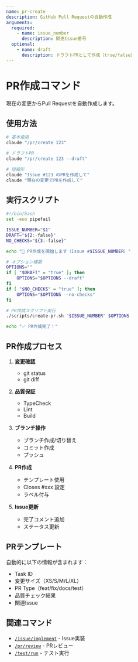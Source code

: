 ```yaml
---
name: pr-create
description: GitHub Pull Requestの自動作成
arguments:
  required:
    - name: issue_number
      description: 関連Issue番号
  optional:
    - name: draft
      description: ドラフトPRとして作成（true/false）
---
```


# PR作成コマンド

現在の変更からPull Requestを自動作成します。

## 使用方法

```bash
# 基本使用
claude "/pr/create 123"

# ドラフトPR
claude "/pr/create 123 --draft"

# 短縮形
claude "Issue #123 のPRを作成して"
claude "現在の変更でPRを作成して"
```

## 実行スクリプト

```bash
#!/bin/bash
set -euo pipefail

ISSUE_NUMBER="$1"
DRAFT="${2:-false}"
NO_CHECKS="${3:-false}"

echo "📝 PR作成を開始します（Issue #$ISSUE_NUMBER）"

# オプション構築
OPTIONS=""
if [ "$DRAFT" = "true" ]; then
    OPTIONS="$OPTIONS --draft"
fi
if [ "$NO_CHECKS" = "true" ]; then
    OPTIONS="$OPTIONS --no-checks"
fi

# PR作成スクリプト実行
./scripts/create-pr.sh "$ISSUE_NUMBER" $OPTIONS

echo "✅ PR作成完了！"
```

## PR作成プロセス

1. **変更確認**
   - git status
   - git diff

2. **品質保証**
   - TypeCheck
   - Lint
   - Build

3. **ブランチ操作**
   - ブランチ作成/切り替え
   - コミット作成
   - プッシュ

4. **PR作成**
   - テンプレート使用
   - Closes #xxx 設定
   - ラベル付与

5. **Issue更新**
   - 完了コメント追加
   - ステータス更新

## PRテンプレート

自動的に以下の情報が含まれます：
- Task ID
- 変更サイズ（XS/S/M/L/XL）
- PR Type（feat/fix/docs/test）
- 品質チェック結果
- 関連Issue

## 関連コマンド

- [`/issue/implement`](../issue/implement.md) - Issue実装
- [`/pr/review`](review.md) - PRレビュー
- [`/test/run`](../test/run.md) - テスト実行